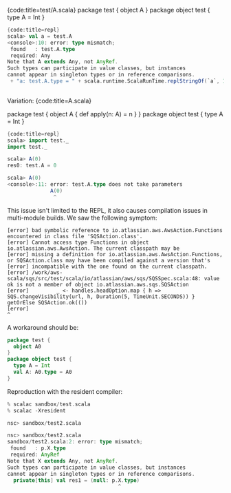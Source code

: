 {code:title=test/A.scala}
package test {
  object A
}
package object test {
  type A = Int
}
```scala
{code:title=repl}
scala> val a = test.A
<console>:10: error: type mismatch;
 found   : test.A.type
 required: Any
Note that A extends Any, not AnyRef.
Such types can participate in value classes, but instances
cannot appear in singleton types or in reference comparisons.
 + "a: test.A.type = " + scala.runtime.ScalaRunTime.replStringOf(`a`, 1000)
                                                                                      ^
```
Variation:
{code:title=A.scala}

package test {
  object A {
    def apply(n: A) = n
  }
}
package object test {
  type A = Int
}
```scala
{code:title=repl}
scala> import test._
import test._

scala> A(0)
res0: test.A = 0

scala> A(0)
<console>:11: error: test.A.type does not take parameters
              A(0)
               ^
```
This issue isn't limited to the REPL, it also causes compilation issues in multi-module builds. We saw the following symptom:

```
[error] bad symbolic reference to io.atlassian.aws.AwsAction.Functions encountered in class file 'SQSAction.class'.
[error] Cannot access type Functions in object io.atlassian.aws.AwsAction. The current classpath may be
[error] missing a definition for io.atlassian.aws.AwsAction.Functions, or SQSAction.class may have been compiled against a version that's
[error] incompatible with the one found on the current classpath.
[error] /work/aws-scala/sqs/src/test/scala/io/atlassian/aws/sqs/SQSSpec.scala:48: value ok is not a member of object io.atlassian.aws.sqs.SQSAction
[error]         _ <- handles.headOption.map { h => SQS.changeVisibility(url, h, Duration(5, TimeUnit.SECONDS)) } getOrElse SQSAction.ok(())
[error]                                                                                                                              ^
```
A workaround should be:

```scala
package test {
  object A0
}
package object test {
  type A = Int
  val A: A0.type = A0
}
```
Reproduction with the resident compiler:

```scala
% scalac sandbox/test.scala
% scalac -Xresident

nsc> sandbox/test2.scala

nsc> sandbox/test2.scala
sandbox/test2.scala:2: error: type mismatch;
 found   : p.X.type
 required: AnyRef
Note that X extends Any, not AnyRef.
Such types can participate in value classes, but instances
cannot appear in singleton types or in reference comparisons.
  private[this] val res1 = (null: p.X.type)
                                    ^
```
